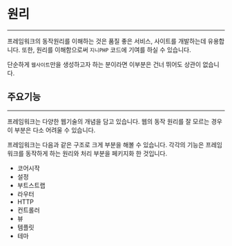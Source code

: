 # 원리
---
프레임워크의 동작원리를 이해하는 것은 품질 좋은 서비스, 사이트를 개발하는데 유용합니다. 또한, 원리를 이해함으로써 `지니PHP` 코드에 기여를 하실 수 있습니다.

단순하게 `웹사이트`만을 생성하고자 하는 분이라면 이부분은 건너 뛰어도 상관이 없습니다.

## 주요기능
---
프레임워크는 다양한 웹기술의 개념을 담고 있습니다. 웹의 동작 원리를 잘 모르는 경우 이 부분은 다소 어려울 수 있습니다.

프레임워크는 다음과 같은 구조로 크게 부분을 해볼 수 있습니다.
각각의 기능은 프레임워크를 동작하게 하는 원리와 처리 부분을 페키지화 한 것입니다.

* 코어시작
* 설정
* 부트스트랩
* 라우터
* HTTP
* 컨트롤러
* 뷰
* 템플릿
* 테마

